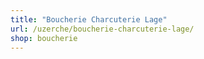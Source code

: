 ```yaml
---
title: "Boucherie Charcuterie Lage"
url: /uzerche/boucherie-charcuterie-lage/
shop: boucherie
---
```

